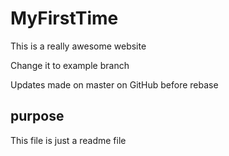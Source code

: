 # MyFirstTime

This is a really awesome website

Change it to example branch

Updates made on master on GitHub before rebase

## purpose
This file is just a readme file
